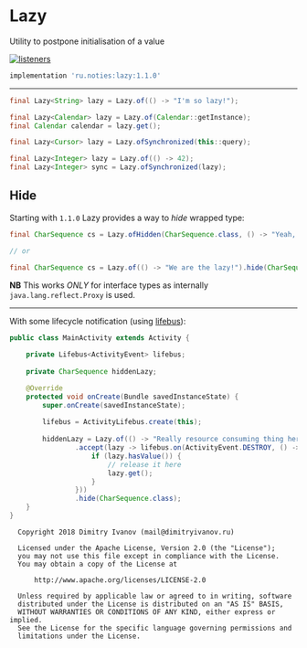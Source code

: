 # Lazy

Utility to postpone initialisation of a value

[![listeners](https://img.shields.io/maven-central/v/ru.noties/lazy.svg?label=lazy)](http://search.maven.org/#search|ga|1|g%3A%22ru.noties%22%20AND%20a%3A%22lazy%22)

```gradle
implementation 'ru.noties:lazy:1.1.0'
```

---

```java
final Lazy<String> lazy = Lazy.of(() -> "I'm so lazy!");
```

```java
final Lazy<Calendar> lazy = Lazy.of(Calendar::getInstance);
final Calendar calendar = lazy.get();
```

```java
final Lazy<Cursor> lazy = Lazy.ofSynchronized(this::query);
```

```java
final Lazy<Integer> lazy = Lazy.of(() -> 42);
final Lazy<Integer> sync = Lazy.ofSynchronized(lazy);
```

## Hide

Starting with `1.1.0` Lazy provides a way to _hide_ wrapped type:

```java
final CharSequence cs = Lazy.ofHidden(CharSequence.class, () -> "Yeah, it's me");

// or

final CharSequence cs = Lazy.of(() -> "We are the lazy!").hide(CharSequence.class);
```

**NB** This works _ONLY_ for interface types as internally `java.lang.reflect.Proxy` is used.

---

With some lifecycle notification (using [lifebus](https://github.com/noties/Lifebus)):

```java
public class MainActivity extends Activity {
    
    private Lifebus<ActivityEvent> lifebus;
    
    private CharSequence hiddenLazy;

    @Override
    protected void onCreate(Bundle savedInstanceState) {
        super.onCreate(savedInstanceState);
        
        lifebus = ActivityLifebus.create(this);
        
        hiddenLazy = Lazy.of(() -> "Really resource consuming thing here")
                .accept(lazy -> lifebus.on(ActivityEvent.DESTROY, () -> {
                    if (lazy.hasValue()) {
                        // release it here
                        lazy.get();
                    }
                }))
                .hide(CharSequence.class);
    }
}
```

```
  Copyright 2018 Dimitry Ivanov (mail@dimitryivanov.ru)

  Licensed under the Apache License, Version 2.0 (the "License");
  you may not use this file except in compliance with the License.
  You may obtain a copy of the License at

      http://www.apache.org/licenses/LICENSE-2.0

  Unless required by applicable law or agreed to in writing, software
  distributed under the License is distributed on an "AS IS" BASIS,
  WITHOUT WARRANTIES OR CONDITIONS OF ANY KIND, either express or implied.
  See the License for the specific language governing permissions and
  limitations under the License.
```
